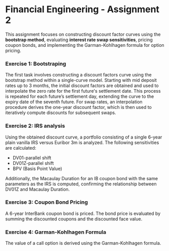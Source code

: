 # Financial Engineering - Assignment 2

This assignment focuses on constructing discount factor curves using the **bootstrap method**, evaluating **interest rate swap sensitivities**, pricing coupon bonds, and implementing the Garman-Kohlhagen formula for option pricing.

### Exercise 1: Bootstraping

The first task involves constructing a discount factors curve using the bootstrap method within a single-curve model. Starting with mid deposit rates up to 3 months, the initial discount factors are obtained and used to interpolate the zero rate for the first future's settlement date. This process is repeated for each future’s settlement day, extending the curve to the expiry date of the seventh future. For swap rates, an interpolation procedure derives the one-year discount factor, which is then used to iteratively compute discounts for subsequent swaps.

### Exercise 2: IRS analysis

Using the obtained discount curve, a portfolio consisting of a single 6-year plain vanilla IRS versus Euribor 3m is analyzed. The following sensitivities are calculated:

- DV01-parallel shift
- DV01Z-parallel shift
- BPV (Basis Point Value)

Additionally, the Macaulay Duration for an IB coupon bond with the same parameters as the IRS is computed, confirming the relationship between DV01Z and Macaulay Duration.

### Exercise 3: Coupon Bond Pricing

A 6-year InterBank coupon bond is priced. The bond price is evaluated by summing the discounted coupons and the discounted face value.

### Exercise 4: Garman-Kohlhagen Formula

The value of a call option is derived using the Garman-Kohlhagen formula. 
